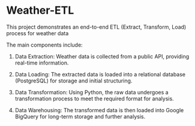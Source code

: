 # Weather-ETL
This project demonstrates an end-to-end ETL (Extract, Transform, Load) process for weather data

The main components include:

1. Data Extraction: Weather data is collected from a public API, providing real-time information.

2. Data Loading: The extracted data is loaded into a relational database (PostgreSQL) for storage and initial structuring.

3. Data Transformation: Using Python, the raw data undergoes a transformation process to meet the required format for analysis.

4. Data Warehousing: The transformed data is then loaded into Google BigQuery for long-term storage and further analysis.
